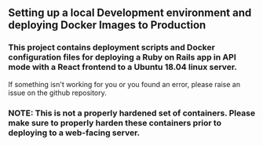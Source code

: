 ## Setting up a local Development environment and deploying Docker Images to Production

### This project contains deployment scripts and Docker configuration files for deploying a Ruby on Rails app in API mode with a React frontend to a Ubuntu 18.04 linux server.

If something isn't working for you or you found an error, please raise an issue on the github repository.

### NOTE: This is not a properly hardened set of containers. Please make sure to properly harden these containers prior to deploying to a web-facing server.
